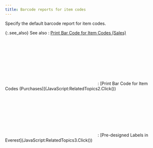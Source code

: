 ```yaml
---
title: Barcode reports for item codes
---
```



Specify the default barcode report for item codes.


{:.see_also}
See also
: [Print  Bar Code for Item Codes (Sales)](JavaScript:RelatedTopics1.Click())<!--Metadata type="DesignerControl" startspan
<object CLASSID="clsid:ADB880A6-D8FF-11CF-9377-00AA003B7A11"
	ID=RelatedTopics1
	TYPE="application/x-oleobject">
</object>-->

<object classid="clsid:ADB880A6-D8FF-11CF-9377-00AA003B7A11" id="RelatedTopics1" type="application/x-oleobject"> 
 <param name="Command" value="Related Topics">
<param name="Window" value="second">
<param name="Item1" value="Document Tracking;{{site.sp_chm}}/sales-docs/docs-profile/options/print/print_bar_code_item_codes_sales_doc_profile_options.html">
</object><!--Metadata type="DesignerControl" endspan-->
: [Print  Bar Code for Item Codes (Purchases)](JavaScript:RelatedTopics2.Click())<!--Metadata type="DesignerControl" startspan
<object CLASSID="clsid:ADB880A6-D8FF-11CF-9377-00AA003B7A11"
	TYPE="application/x-oleobject"
	id=object2>
</object>-->

<object classid="clsid:ADB880A6-D8FF-11CF-9377-00AA003B7A11" id="RelatedTopics2" type="application/x-oleobject"> 
 <param name="Command" value="Related Topics">
<param name="Window" value="second">
<param name="Item1" value="Document Tracking;{{site.pp_chm}}/purc-proc/doc-profile/doc-options/prnt-purc-docs/print_bar_code_item_codes_pur_and_pur_ret_docs_content.html">
</object><!--Metadata type="DesignerControl" endspan-->
: [Pre-designed  Labels in Everest](JavaScript:RelatedTopics3.Click())<!--Metadata type="DesignerControl" startspan
<object CLASSID="clsid:ADB880A6-D8FF-11CF-9377-00AA003B7A11"
	TYPE="application/x-oleobject"
	id=object3>
</object>-->

<object classid="clsid:ADB880A6-D8FF-11CF-9377-00AA003B7A11" id="RelatedTopics3" type="application/x-oleobject"> 
 <param name="Command" value="Related Topics">
<param name="Window" value="second">
<param name="Item1" value="Document Tracking;{{site.wwe_chm}}/everest-client/ui/browsers/options/label-designer/built-in-labels/pre_designed_labels_in_everest_label_design.html">
</object><!--Metadata type="DesignerControl" endspan-->
